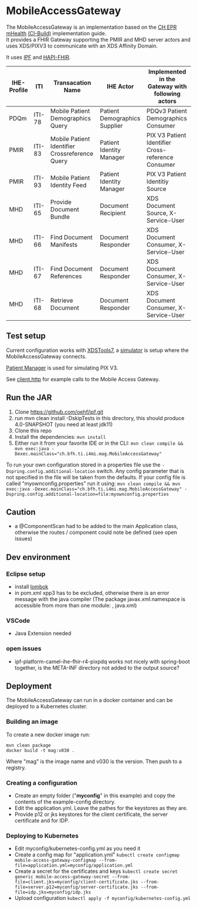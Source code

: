 # MobileAccessGateway

The MobileAccessGateway is an implementation based on the [CH EPR mHealth](https://fhir.ch/ig/ch-epr-mhealth/index.html) [(CI-Build)](http://build.fhir.org/ig/ehealthsuisse/ch-epr-mhealth/index.html) implementation guide.  
It provides a FHIR Gateway supporting the PMIR and MHD server actors and uses XDS/PIXV3 to communicate with an XDS Affinity Domain.

It uses [IPF](https://oehf.github.io/ipf/) and [HAPI-FHIR](https://hapifhir.io/). 

| IHE-Profile | ITI           | Transacation Name                                       | IHE Actor                          | Implemented in the Gateway with following actors                                                     |
|-------------|---------------|---------------------------------------------------------|------------------------------------|----------------------------------------------------------------------|
|     PDQm     |     ITI-78    |   Mobile Patient Demographics Query                  |     Patient Demographics Supplier          |     PDQv3 Patient Demographics Consumer |
|     PMIR    |     ITI-83    |     Mobile   Patient Identifier Crossreference Query    |     Patient   Identity Manager     |     PIX V3 Patient Identifier      Cross-reference      Consumer     |
|     PMIR    |     ITI-93    |     Mobile   Patient Identity Feed                      |     Patient   Identity Manager     |     PIX V3 Patient Identitiy Source                                  |
|     MHD     |     ITI-65    |     Provide   Document Bundle                           |     Document   Recipient           |     XDS   Document Source, X-Service-User                            |
|     MHD     |     ITI-66    |     Find   Document Manifests                           |     Document   Responder           |     XDS   Document Consumer, X-Service-User                           |
|     MHD     |     ITI-67    |     Find   Document References                          |     Document   Responder           |     XDS   Document Consumer, X-Service-User                           |
|     MHD     |     ITI-68    |     Retrieve   Document                                 |     Document   Responder           |     XDS   Document Consumer, X-Service-User                           |


## Test setup

Current configuration works with [XDSTools7](https://ehealthsuisse.ihe-europe.net/xdstools7/), a [simulator](http://ehealthsuisse.ihe-europe.net:8280/xdstools7/sim/default__ahdis/reg/rb
) is setup where the MobileAccessGateway connects. 

[Patient Manager](https://ehealthsuisse.ihe-europe.net/PatientManager/home.seam) is used for simulating PIX V3.

See [client.http](client.http) for example calls to the Mobile Access Gateway.

## Run the JAR

1. Clone https://github.com/oehf/ipf.git 
2. run mvn clean install -DskipTests in this directory, this should produce 4.0-SNAPSHOT (you need at least jdk11)
3. Clone this repo 
4. Install the dependencies: `mvn install`
5. Either run it from your favorite IDE or in the CLI: `mvn clean compile && mvn exec:java -Dexec.mainClass="ch.bfh.ti.i4mi.mag.MobileAccessGateway"`

To run your own configuration stored in a properties file use the `-Dspring.config.additional-location` switch.
Any config parameter that is not specified in the file will be taken from the defaults.
If your config file is called "myownconfig.properties" run it using:
`mvn clean compile && mvn exec:java -Dexec.mainClass="ch.bfh.ti.i4mi.mag.MobileAccessGateway" -Dspring.config.additional-location=file:myownconfig.properties`

## Caution
- a @ComponentScan had to be added to the main Application class, otherwise the routes / component could note  be defined (see open issues)

## Dev environment

### Eclipse setup
- install [lombok](https://projectlombok.org/setup/eclipse)
- in pom.xml xpp3 has to be excluded, otherwise there is an error message with the java compiler (The package javax.xml.namespace is accessible from more than one module: <unnamed>, java.xml)

### VSCode
- Java Extension needed

### open issues
- ipf-platform-camel-ihe-fhir-r4-pixpdq works not nicely with spring-boot together, is the META-INF directory not added to the output source?

## Deployment

The MobileAccessGateway can run in a docker container and can be deployed to a Kubernetes cluster. 

### Building an image
To create a new docker image run:

```
mvn clean package
docker build -t mag:v030 .
```

Where "mag" is the image name and v030 is the version. Then push to a registry.

### Creating a configuration
- Create an empty folder ("**myconfig**" in this example) and copy the contents of the example-config directory.
- Edit the application.yml. Leave the pathes for the keystores as they are.
- Provide p12 or jks keystores for the client certificate, the server certificate and for IDP.

### Deploying to Kubernetes
- Edit myconfig/kubernetes-config.yml as you need it
- Create a config map for "application.yml"
`kubectl create configmap  mobile-access-gateway-configmap --from-file=application.yml=myconfig/application.yml`
- Create a secret for the certificates and keys
`kubectl create secret generic mobile-access-gateway-secret --from-file=client.jks=myconfig/client-certificate.jks --from-file=server.p12=myconfig/server-certificate.jks --from-file=idp.jks=myconfig/idp.jks`
- Upload configuration
`kubectl apply -f myconfig/kubernetes-config.yml`
